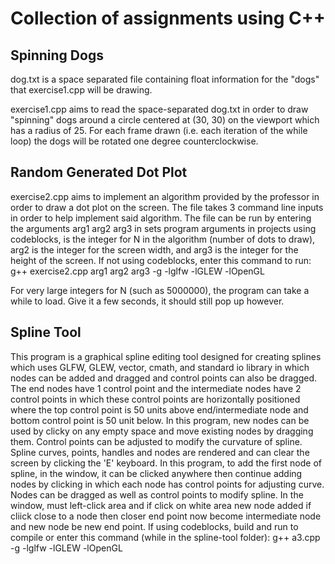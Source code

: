 # Collection of assignments using C++

## Spinning Dogs
dog.txt is a space separated file containing float information for the "dogs" that exercise1.cpp will be drawing.

exercise1.cpp aims to read the space-separated dog.txt in order to draw "spinning" dogs around a circle centered at (30, 30) on the viewport which has a radius of 25. For each frame drawn (i.e. each iteration of the while loop) the dogs will be rotated one degree counterclockwise.

## Random Generated Dot Plot
exercise2.cpp aims to implement an algorithm provided by the professor in order to draw a dot plot on the screen. The file takes 3 command line inputs in order to help implement said algorithm. The file can be run by entering the arguments arg1 arg2 arg3 in sets program arguments in projects using codeblocks, is the integer for N in the algorithm (number of dots to draw), arg2 is the integer for the screen width, and arg3 is the integer for the height of the screen. If not using codeblocks, enter this command to run:  g++ exercise2.cpp arg1 arg2 arg3 -g -lglfw -lGLEW -lOpenGL

For very large integers for N (such as 5000000), the program can take a while to load. Give it a few seconds, it should still pop up however.

## Spline Tool

This program is a graphical spline editing tool designed for creating splines which uses GLFW, GLEW, vector, cmath, and standard io library in which nodes can be added and dragged and control points can also be dragged. The end nodes have 1 control point and the intermediate nodes have 2 control points in which these control points are horizontally positioned where the top control point is 50 units above end/intermediate node and bottom control point is 50 unit below. In this program, new nodes can be used by clicky on any empty space and move existing nodes by dragging them. Control points can be adjusted to modify the curvature of spline. Spline curves, points, handles and nodes are rendered and can clear the screen by clicking the 'E' keyboard. In this program, to add the first node of spline, in the window, it can be clicked anywhere then continue adding nodes by clicking in which each node has control points for adjusting curve. Nodes can be dragged as well as control points to modify spline. In the window, must left-click area and if click on white area new node added if cliick close to a node then closer end point now become intermediate node and new node be new end point. If using codeblocks, build and run to compile or enter this command (while in the spline-tool folder): g++ a3.cpp -g -lglfw -lGLEW -lOpenGL
